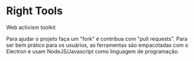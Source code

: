 # Right Tools
Web activism toolkit


Para ajudar o projeto faça um "fork" e contribua com "pull requests".
Para ser bem prático para os usuários, as ferramentas são empacotadas com o Electron e usam NodeJS/Javascript como linguagem de programação.
